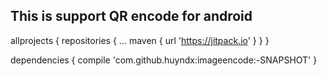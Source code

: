 ## This is support QR encode for android ##

allprojects {
	repositories {
		...
		maven { url 'https://jitpack.io' }
	}
}

dependencies {
	        compile 'com.github.huyndx:imageencode:-SNAPSHOT'
}
